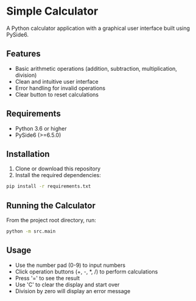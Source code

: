 # Simple Calculator

A Python calculator application with a graphical user interface built using PySide6.

## Features

- Basic arithmetic operations (addition, subtraction, multiplication, division)
- Clean and intuitive user interface
- Error handling for invalid operations
- Clear button to reset calculations

## Requirements

- Python 3.6 or higher
- PySide6 (>=6.5.0)

## Installation

1. Clone or download this repository
2. Install the required dependencies:
```bash
pip install -r requirements.txt
```

## Running the Calculator

From the project root directory, run:
```bash
python -m src.main
```

## Usage

- Use the number pad (0-9) to input numbers
- Click operation buttons (+, -, *, /) to perform calculations
- Press '=' to see the result
- Use 'C' to clear the display and start over
- Division by zero will display an error message
